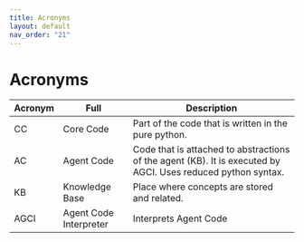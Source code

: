 ```yaml
---
title: Acronyms
layout: default
nav_order: "21"
---
```

# Acronyms

| Acronym | Full                   | Description                                                                                                  |
|---------|------------------------|--------------------------------------------------------------------------------------------------------------|
| CC      | Core Code              | Part of the code that is written in the pure python.                                                         |
| AC      | Agent Code             | Code that is attached to abstractions of the agent (KB). It is executed by AGCI. Uses reduced python syntax. |
| KB      | Knowledge Base         | Place where concepts are stored and related.                                                                 |
| AGCI    | Agent Code Interpreter | Interprets Agent Code                                                                                        |